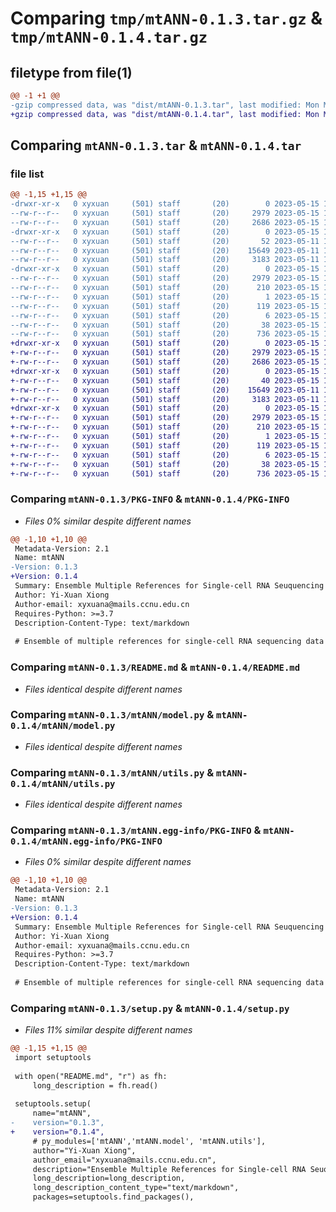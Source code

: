 # Comparing `tmp/mtANN-0.1.3.tar.gz` & `tmp/mtANN-0.1.4.tar.gz`

## filetype from file(1)

```diff
@@ -1 +1 @@
-gzip compressed data, was "dist/mtANN-0.1.3.tar", last modified: Mon May 15 11:32:21 2023, max compression
+gzip compressed data, was "dist/mtANN-0.1.4.tar", last modified: Mon May 15 11:35:47 2023, max compression
```

## Comparing `mtANN-0.1.3.tar` & `mtANN-0.1.4.tar`

### file list

```diff
@@ -1,15 +1,15 @@
-drwxr-xr-x   0 xyxuan     (501) staff       (20)        0 2023-05-15 11:32:21.000000 mtANN-0.1.3/
--rw-r--r--   0 xyxuan     (501) staff       (20)     2979 2023-05-15 11:32:21.000000 mtANN-0.1.3/PKG-INFO
--rw-r--r--   0 xyxuan     (501) staff       (20)     2686 2023-05-15 11:31:58.000000 mtANN-0.1.3/README.md
-drwxr-xr-x   0 xyxuan     (501) staff       (20)        0 2023-05-15 11:32:21.000000 mtANN-0.1.3/mtANN/
--rw-r--r--   0 xyxuan     (501) staff       (20)       52 2023-05-11 13:29:42.000000 mtANN-0.1.3/mtANN/__init__.py
--rw-r--r--   0 xyxuan     (501) staff       (20)    15649 2023-05-11 13:06:28.000000 mtANN-0.1.3/mtANN/model.py
--rw-r--r--   0 xyxuan     (501) staff       (20)     3183 2023-05-11 10:26:48.000000 mtANN-0.1.3/mtANN/utils.py
-drwxr-xr-x   0 xyxuan     (501) staff       (20)        0 2023-05-15 11:32:21.000000 mtANN-0.1.3/mtANN.egg-info/
--rw-r--r--   0 xyxuan     (501) staff       (20)     2979 2023-05-15 11:32:21.000000 mtANN-0.1.3/mtANN.egg-info/PKG-INFO
--rw-r--r--   0 xyxuan     (501) staff       (20)      210 2023-05-15 11:32:21.000000 mtANN-0.1.3/mtANN.egg-info/SOURCES.txt
--rw-r--r--   0 xyxuan     (501) staff       (20)        1 2023-05-15 11:32:21.000000 mtANN-0.1.3/mtANN.egg-info/dependency_links.txt
--rw-r--r--   0 xyxuan     (501) staff       (20)      119 2023-05-15 11:32:21.000000 mtANN-0.1.3/mtANN.egg-info/requires.txt
--rw-r--r--   0 xyxuan     (501) staff       (20)        6 2023-05-15 11:32:21.000000 mtANN-0.1.3/mtANN.egg-info/top_level.txt
--rw-r--r--   0 xyxuan     (501) staff       (20)       38 2023-05-15 11:32:21.000000 mtANN-0.1.3/setup.cfg
--rw-r--r--   0 xyxuan     (501) staff       (20)      736 2023-05-15 11:31:27.000000 mtANN-0.1.3/setup.py
+drwxr-xr-x   0 xyxuan     (501) staff       (20)        0 2023-05-15 11:35:47.000000 mtANN-0.1.4/
+-rw-r--r--   0 xyxuan     (501) staff       (20)     2979 2023-05-15 11:35:47.000000 mtANN-0.1.4/PKG-INFO
+-rw-r--r--   0 xyxuan     (501) staff       (20)     2686 2023-05-15 11:31:58.000000 mtANN-0.1.4/README.md
+drwxr-xr-x   0 xyxuan     (501) staff       (20)        0 2023-05-15 11:35:47.000000 mtANN-0.1.4/mtANN/
+-rw-r--r--   0 xyxuan     (501) staff       (20)       40 2023-05-15 11:34:42.000000 mtANN-0.1.4/mtANN/__init__.py
+-rw-r--r--   0 xyxuan     (501) staff       (20)    15649 2023-05-11 13:06:28.000000 mtANN-0.1.4/mtANN/model.py
+-rw-r--r--   0 xyxuan     (501) staff       (20)     3183 2023-05-11 10:26:48.000000 mtANN-0.1.4/mtANN/utils.py
+drwxr-xr-x   0 xyxuan     (501) staff       (20)        0 2023-05-15 11:35:47.000000 mtANN-0.1.4/mtANN.egg-info/
+-rw-r--r--   0 xyxuan     (501) staff       (20)     2979 2023-05-15 11:35:46.000000 mtANN-0.1.4/mtANN.egg-info/PKG-INFO
+-rw-r--r--   0 xyxuan     (501) staff       (20)      210 2023-05-15 11:35:47.000000 mtANN-0.1.4/mtANN.egg-info/SOURCES.txt
+-rw-r--r--   0 xyxuan     (501) staff       (20)        1 2023-05-15 11:35:46.000000 mtANN-0.1.4/mtANN.egg-info/dependency_links.txt
+-rw-r--r--   0 xyxuan     (501) staff       (20)      119 2023-05-15 11:35:46.000000 mtANN-0.1.4/mtANN.egg-info/requires.txt
+-rw-r--r--   0 xyxuan     (501) staff       (20)        6 2023-05-15 11:35:46.000000 mtANN-0.1.4/mtANN.egg-info/top_level.txt
+-rw-r--r--   0 xyxuan     (501) staff       (20)       38 2023-05-15 11:35:47.000000 mtANN-0.1.4/setup.cfg
+-rw-r--r--   0 xyxuan     (501) staff       (20)      736 2023-05-15 11:35:32.000000 mtANN-0.1.4/setup.py
```

### Comparing `mtANN-0.1.3/PKG-INFO` & `mtANN-0.1.4/PKG-INFO`

 * *Files 0% similar despite different names*

```diff
@@ -1,10 +1,10 @@
 Metadata-Version: 2.1
 Name: mtANN
-Version: 0.1.3
+Version: 0.1.4
 Summary: Ensemble Multiple References for Single-cell RNA Seuquencing Data Annotation and Unseen Cells Identification
 Author: Yi-Xuan Xiong
 Author-email: xyxuana@mails.ccnu.edu.cn
 Requires-Python: >=3.7
 Description-Content-Type: text/markdown
 
 # Ensemble of multiple references for single-cell RNA sequencing data annotation and unseen cell-type identification
```

### Comparing `mtANN-0.1.3/README.md` & `mtANN-0.1.4/README.md`

 * *Files identical despite different names*

### Comparing `mtANN-0.1.3/mtANN/model.py` & `mtANN-0.1.4/mtANN/model.py`

 * *Files identical despite different names*

### Comparing `mtANN-0.1.3/mtANN/utils.py` & `mtANN-0.1.4/mtANN/utils.py`

 * *Files identical despite different names*

### Comparing `mtANN-0.1.3/mtANN.egg-info/PKG-INFO` & `mtANN-0.1.4/mtANN.egg-info/PKG-INFO`

 * *Files 0% similar despite different names*

```diff
@@ -1,10 +1,10 @@
 Metadata-Version: 2.1
 Name: mtANN
-Version: 0.1.3
+Version: 0.1.4
 Summary: Ensemble Multiple References for Single-cell RNA Seuquencing Data Annotation and Unseen Cells Identification
 Author: Yi-Xuan Xiong
 Author-email: xyxuana@mails.ccnu.edu.cn
 Requires-Python: >=3.7
 Description-Content-Type: text/markdown
 
 # Ensemble of multiple references for single-cell RNA sequencing data annotation and unseen cell-type identification
```

### Comparing `mtANN-0.1.3/setup.py` & `mtANN-0.1.4/setup.py`

 * *Files 11% similar despite different names*

```diff
@@ -1,15 +1,15 @@
 import setuptools
 
 with open("README.md", "r") as fh:
     long_description = fh.read()
 
 setuptools.setup(
     name="mtANN", 
-    version="0.1.3",
+    version="0.1.4",
     # py_modules=['mtANN','mtANN.model', 'mtANN.utils'],
     author="Yi-Xuan Xiong",
     author_email="xyxuana@mails.ccnu.edu.cn",
     description="Ensemble Multiple References for Single-cell RNA Seuquencing Data Annotation and Unseen Cells Identification",
     long_description=long_description,
     long_description_content_type="text/markdown",
     packages=setuptools.find_packages(),
```

